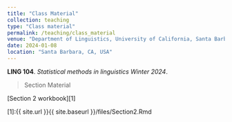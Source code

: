 ```yaml
---
title: "Class Material"
collection: teaching
type: "Class material"
permalink: /teaching/class_material
venue: "Department of Linguistics, University of California, Santa Barbara."
date: 2024-01-08
location: "Santa Barbara, CA, USA"
---
```

**LING 104**. *Statistical methods in linguistics Winter 2024*.

> Section Material

[Section 2 workbook][1]

[1]:{{ site.url }}{{ site.baseurl }}/files/Section2.Rmd